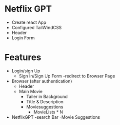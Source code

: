 # Netflix GPT

- Create react App
- Configured TailWindCSS
- Header
- Login Form



# Features
- Login/sign Up
    - Sign In/Sign Up Form
    -redirect to Browser Page
- Browser (after authentication)
    - Header
    - Main Movie
        - Tailer in Background
        - Title & Description
        - Moviesuggestions
            - MovieLists * N   
- NetflixGPT
    -search Bar
    -Movie Suggestions